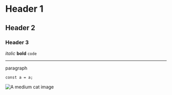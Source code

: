 # Header 1
## Header 2
### Header 3

*italic*
**bold**
`code`

---

paragraph

```
const a = a;
```

![A medium cat image](hello/cat.jpg)
